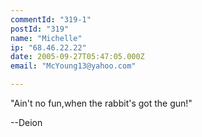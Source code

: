 ```yaml
---
commentId: "319-1"
postId: "319"
name: "Michelle"
ip: "68.46.22.22"
date: 2005-09-27T05:47:05.000Z
email: "McYoung13@yahoo.com"

---
```

<p>"Ain't no fun,when the rabbit's got the gun!"</p>
<p>--Deion</p>